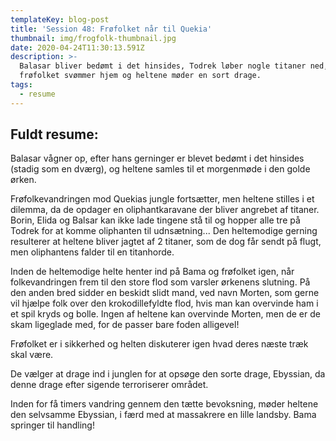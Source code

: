```yaml
---
templateKey: blog-post
title: 'Session 48: Frøfolket når til Quekia'
thumbnail: img/frogfolk-thumbnail.jpg
date: 2020-04-24T11:30:13.591Z
description: >-
  Balasar bliver bedømt i det hinsides, Todrek løber nogle titaner ned,
  frøfolket svømmer hjem og heltene møder en sort drage.
tags:
  - resume
---
```

## Fuldt resume:
Balasar vågner op, efter hans gerninger er blevet bedømt i det hinsides (stadig som en dværg), og heltene samles til et morgenmøde i den golde ørken.

Frøfolkevandringen mod Quekias jungle fortsætter, men heltene stilles i et dilemma, da de opdager en oliphantkaravane der bliver angrebet af titaner. Borin, Elida og Balsar kan ikke lade tingene stå til og hopper alle tre på Todrek for at komme oliphanten til udnsætning... Den heltemodige gerning resulterer at heltene bliver jagtet af 2 titaner, som de dog får sendt på flugt, men oliphantens falder til en titanhorde.

Inden de heltemodige helte henter ind på Bama og frøfolket igen, når folkevandringen frem til den store flod som varsler ørkenens slutning. På den anden bred sidder en beskidt slidt mand, ved navn Morten, som gerne vil hjælpe folk over den krokodillefyldte flod, hvis man kan overvinde ham i et spil kryds og bolle. Ingen af heltene kan overvinde Morten, men de er de skam ligeglade med, for de passer bare foden alligevel!

Frøfolket er i sikkerhed og helten diskuterer igen hvad deres næste træk skal være.

De vælger at drage ind i junglen for at opsøge den sorte drage, Ebyssian, da denne drage efter sigende terroriserer området.

Inden for få timers vandring gennem den tætte bevoksning, møder heltene den selvsamme Ebyssian, i færd med at massakrere en lille landsby. Bama springer til handling!
